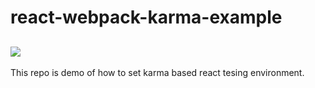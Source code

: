 # react-webpack-karma-example
![](https://circleci.com/gh/EcutDavid/react-webpack-karma-example.svg?style=shield&circle-token=:circle-token)
---

This repo is demo of how to set karma based react tesing environment.
